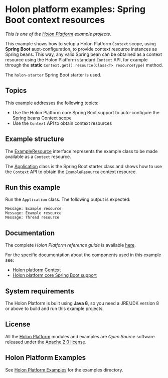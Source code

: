 # Holon platform examples: Spring Boot context resources

_This is one of the [Holon Platform](https://holon-platform.com) example projects._

This example shows how to setup a Holon Platform `Context` scope, using **Spring Boot** auot-configuration, to provide context resource instances as Spring beans. This way, any valid Spring bean can be obtained as a context resource using the Holon Platform standard `Context` API, for example through the **static** `Context.get().resource(Class<T> resourceType)` method.

The `holon-starter` Spring Boot starter is used.

## Topics

This example addresses the following topics:

* Use the Holon Platform core Spring Boot support to auto-configure the Spring beans Context scope
* Use the `Context` API to obtain context resources

## Example structure

The [ExampleResource](https://github.com/holon-platform/holon-examples/blob/master/core/spring-boot-context/src/main/java/com/holonplatform/example/core/context/ExampleResource.java) interface represents the example class to be made available as a `Context` resource.

The [Application](https://github.com/holon-platform/holon-examples/blob/master/core/spring-boot-context/src/main/java/com/holonplatform/example/core/context/Application.java) class is the Spring Boot starter class and shows how to use the `Context` API to obtain the `ExampleResource` context resource.

## Run this example

Run the `Application` class. The following output is expected:

```text
Message: Example resource
Message: Example resource
Message: Thread resource
```

## Documentation

The complete _Holon Platform reference guide_ is available [here](https://holon-platform.com/docs/current/reference).

For the specific documentation about the components used in this example see:

* [Holon platform Context](https://holon-platform.com/docs/current/reference/holon-core.html#Context)
* [Holon platform core Spring Boot support](https://holon-platform.com/docs/current/reference/holon-core.html#SpringBoot)

## System requirements

The Holon Platform is built using __Java 8__, so you need a JRE/JDK version 8 or above to build and run this example projects.

## License

All the [Holon Platform](https://holon-platform.com) modules and examples are _Open Source_ software released under the [Apache 2.0 license](LICENSE.md).

## Holon Platform Examples

See [Holon Platform Examples](https://github.com/holon-platform/holon-examples) for the examples directory.
